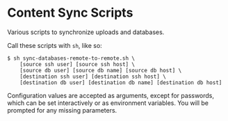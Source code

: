 # Content Sync Scripts
Various scripts to synchronize uploads and databases.

Call these scripts with `sh`, like so:

```shell
$ sh sync-databases-remote-to-remote.sh \
    [source ssh user] [source ssh host] \
    [source db user] [source db name] [source db host] \
    [destination ssh user] [destination ssh host] \
    [destination db user] [destination db name] [destination db host]
```
Configuration values are accepted as arguments,
except for passwords, which can be set interactively or as environment variables.
You will be prompted for any missing parameters.
